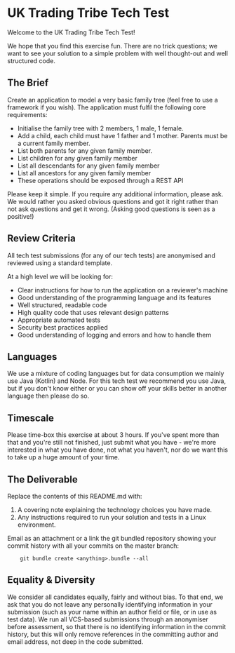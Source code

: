 # UK Trading Tribe Tech Test

Welcome to the UK Trading Tribe Tech Test!

We hope that you find this exercise fun. There are no trick questions; we want to see your solution to a simple problem with well thought-out and well structured code.

## The Brief

Create an application to model a very basic family tree (feel free to use a framework if you wish). The application must fulfil the following core requirements:

* Initialise the family tree with 2 members, 1 male, 1 female.
* Add a child, each child must have 1 father and 1 mother. Parents must be a current family member.
* List both parents for any given family member.
* List children for any given family member
* List all descendants for any given family member
* List all ancestors for any given family member
* These operations should be exposed through a REST API

Please keep it simple. If you require any additional information, please ask. We would rather you asked obvious questions and got it right rather than not ask questions and get it wrong. (Asking good questions is seen as a positive!)

## Review Criteria

All tech test submissions (for any of our tech tests) are anonymised and reviewed using a standard template.

At a high level we will be looking for:
* Clear instructions for how to run the application on a reviewer's machine
* Good understanding of the programming language and its features
* Well structured, readable code
* High quality code that uses relevant design patterns
* Appropriate automated tests
* Security best practices applied
* Good understanding of logging and errors and how to handle them

## Languages

We use a mixture of coding languages but for data consumption we mainly use Java (Kotlin) and Node. For this tech test we recommend you use Java, but if you don't know either or you can show off your skills better in another language then please do so.

## Timescale

Please time-box this exercise at about 3 hours. If you've spent more than that and you're still not finished, just submit what you have - we're more interested in what you have done, not what you haven't, nor do we want this to take up a huge amount of your time.

## The Deliverable

Replace the contents of this README.md with:

  1. A covering note explaining the technology choices you have made.
  1. Any instructions required to run your solution and tests in a Linux environment.

Email as an attachment or a link the git bundled repository showing your commit history with all your commits on the master branch:

        git bundle create <anything>.bundle --all

## Equality & Diversity

We consider all candidates equally, fairly and without bias.  To that end, we ask that you do not leave any personally identifying information in your submission (such as your name within an author field or file, or in use as test data).  We run all VCS-based submissions through an anonymiser before assessment, so that there is no identifying information in the commit history, but this will only remove references in the committing author and email address, not deep in the code submitted.
